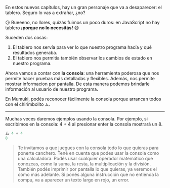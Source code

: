 En estos nuevos capítulos, hay un gran personaje que va a desaparecer: el tablero. Seguro lo vas a extrañar, ¿no?

:cry: Bueeeno, no llores, quizás fuimos un poco duros: en JavaScript no hay tablero **¡porque no lo necesitás!** :sweat_smile: 

Suceden dos cosas:

1. El tablero nos servía para ver lo que nuestro programa hacía y qué resultados generaba. 
2. El tablero nos permitía también observar los cambios de estado en nuestro programa. 


Ahora vamos a contar con **la consola**: una herramienta poderosa que nos permite hacer pruebas más detalladas y flexibles. Además, nos permite mostrar informacion por pantalla. De esta manera podemos brindarle información al usuario de nuestro programa.

En Mumuki, podés reconocer fácilmente la consola porque arrancan todos con el chirimbolito `ム`.

------------------------
Muchas veces daremos ejemplos usando la consola. Por ejemplo, si escribimos en la consola: 4 + 4 al presionar enter la consola mostrará un 8.


```javascript
ム 4 + 4
8
```

> Te invitamos a que juegues con la consola todo lo que quieras para ponerte canchero. Tené en cuenta que podes usar la consola como una calculadora. Podés usar cualquier operador matemático que conozcas, como la suma, la resta, la multiplicación y la división. También podés imprimir por pantalla lo que quieras, ya veremos el cómo más adelante. Si ponés alguna instrucción que no entienda la compu, va a aparecer un texto largo en rojo, un error.
